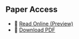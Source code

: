 ## Paper Access
- 📖 [Read Online (Preview)](https://github.com/yourusername/repo-name/blob/main/paper/intent-modeling-language.pdf)
- 📄 [Download PDF](https://raw.githubusercontent.com/yourusername/repo-name/main/paper/intent-modeling-language.pdf)
